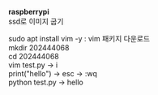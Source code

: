 **raspberrypi**  
ssd로 이미지 굽기  
  
sudo apt install vim -y : vim 패키지 다운로드  
mkdir 202444068  
cd 202444068  
vim test.py -> i  
print("hello") -> esc -> :wq  
python test.py -> hello  
